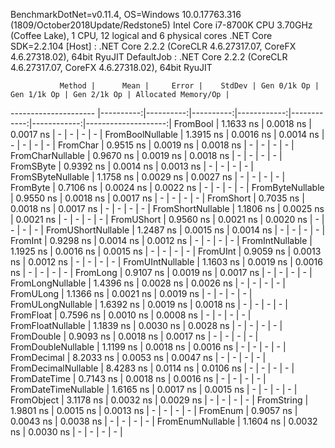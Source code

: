 
BenchmarkDotNet=v0.11.4, OS=Windows 10.0.17763.316 (1809/October2018Update/Redstone5)
Intel Core i7-8700K CPU 3.70GHz (Coffee Lake), 1 CPU, 12 logical and 6 physical cores
.NET Core SDK=2.2.104
  [Host]     : .NET Core 2.2.2 (CoreCLR 4.6.27317.07, CoreFX 4.6.27318.02), 64bit RyuJIT
  DefaultJob : .NET Core 2.2.2 (CoreCLR 4.6.27317.07, CoreFX 4.6.27318.02), 64bit RyuJIT


               Method |      Mean |     Error |    StdDev | Gen 0/1k Op | Gen 1/1k Op | Gen 2/1k Op | Allocated Memory/Op |
--------------------- |----------:|----------:|----------:|------------:|------------:|------------:|--------------------:|
             FromBool | 1.1633 ns | 0.0018 ns | 0.0017 ns |           - |           - |           - |                   - |
     FromBoolNullable | 1.3915 ns | 0.0016 ns | 0.0014 ns |           - |           - |           - |                   - |
             FromChar | 0.9515 ns | 0.0019 ns | 0.0018 ns |           - |           - |           - |                   - |
     FromCharNullable | 0.9670 ns | 0.0019 ns | 0.0018 ns |           - |           - |           - |                   - |
            FromSByte | 0.9392 ns | 0.0014 ns | 0.0013 ns |           - |           - |           - |                   - |
    FromSByteNullable | 1.1758 ns | 0.0029 ns | 0.0027 ns |           - |           - |           - |                   - |
             FromByte | 0.7106 ns | 0.0024 ns | 0.0022 ns |           - |           - |           - |                   - |
     FromByteNullable | 0.9550 ns | 0.0018 ns | 0.0017 ns |           - |           - |           - |                   - |
            FromShort | 0.7035 ns | 0.0018 ns | 0.0017 ns |           - |           - |           - |                   - |
    FromShortNullable | 1.1806 ns | 0.0025 ns | 0.0021 ns |           - |           - |           - |                   - |
           FromUShort | 0.9560 ns | 0.0021 ns | 0.0020 ns |           - |           - |           - |                   - |
   FromUShortNullable | 1.2487 ns | 0.0015 ns | 0.0014 ns |           - |           - |           - |                   - |
              FromInt | 0.9298 ns | 0.0014 ns | 0.0012 ns |           - |           - |           - |                   - |
      FromIntNullable | 1.1925 ns | 0.0016 ns | 0.0015 ns |           - |           - |           - |                   - |
             FromUInt | 0.9059 ns | 0.0013 ns | 0.0012 ns |           - |           - |           - |                   - |
     FromUIntNullable | 1.1603 ns | 0.0019 ns | 0.0016 ns |           - |           - |           - |                   - |
             FromLong | 0.9107 ns | 0.0019 ns | 0.0017 ns |           - |           - |           - |                   - |
     FromLongNullable | 1.4396 ns | 0.0028 ns | 0.0026 ns |           - |           - |           - |                   - |
            FromULong | 1.1366 ns | 0.0021 ns | 0.0019 ns |           - |           - |           - |                   - |
    FromULongNullable | 1.6392 ns | 0.0019 ns | 0.0018 ns |           - |           - |           - |                   - |
            FromFloat | 0.7596 ns | 0.0010 ns | 0.0008 ns |           - |           - |           - |                   - |
    FromFloatNullable | 1.1839 ns | 0.0030 ns | 0.0028 ns |           - |           - |           - |                   - |
           FromDouble | 0.9093 ns | 0.0018 ns | 0.0017 ns |           - |           - |           - |                   - |
   FromDoubleNullable | 1.1199 ns | 0.0018 ns | 0.0016 ns |           - |           - |           - |                   - |
          FromDecimal | 8.2033 ns | 0.0053 ns | 0.0047 ns |           - |           - |           - |                   - |
  FromDecimalNullable | 8.4283 ns | 0.0114 ns | 0.0106 ns |           - |           - |           - |                   - |
         FromDateTime | 0.7143 ns | 0.0018 ns | 0.0016 ns |           - |           - |           - |                   - |
 FromDateTimeNullable | 1.6165 ns | 0.0017 ns | 0.0015 ns |           - |           - |           - |                   - |
           FromObject | 3.1178 ns | 0.0032 ns | 0.0029 ns |           - |           - |           - |                   - |
           FromString | 1.9801 ns | 0.0015 ns | 0.0013 ns |           - |           - |           - |                   - |
             FromEnum | 0.9057 ns | 0.0043 ns | 0.0038 ns |           - |           - |           - |                   - |
     FromEnumNullable | 1.1604 ns | 0.0032 ns | 0.0030 ns |           - |           - |           - |                   - |
